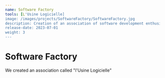 ```yaml
---
name: Software Factory
tools: [L'Usine Logicielle]
image: /images/projects/SoftwareFactory/SoftwareFactory.jpg
description: Creation of an association of software development enthusiasts dedicated to promoting and supporting free software
release-date: 2023-07-01
weight: 3
---
```


# Software Factory

We created an association called "l'Usine Logicielle"